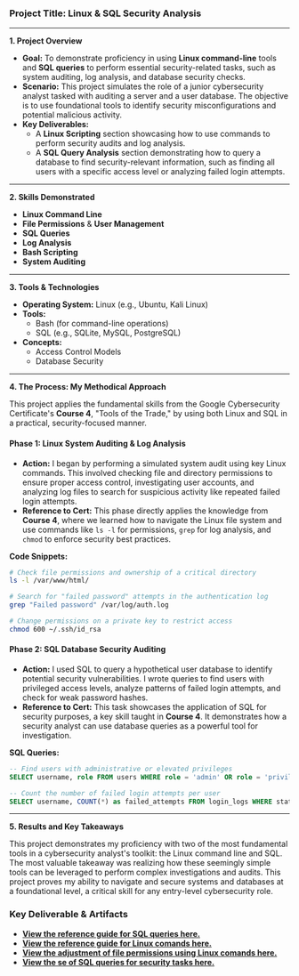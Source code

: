 ### **Project Title: Linux & SQL Security Analysis**

-----

**1. Project Overview**

  * **Goal:** To demonstrate proficiency in using **Linux command-line** tools and **SQL queries** to perform essential security-related tasks, such as system auditing, log analysis, and database security checks.
  * **Scenario:** This project simulates the role of a junior cybersecurity analyst tasked with auditing a server and a user database. The objective is to use foundational tools to identify security misconfigurations and potential malicious activity.
  * **Key Deliverables:**
      * A **Linux Scripting** section showcasing how to use commands to perform security audits and log analysis.
      * A **SQL Query Analysis** section demonstrating how to query a database to find security-relevant information, such as finding all users with a specific access level or analyzing failed login attempts.

-----

**2. Skills Demonstrated**

  * **Linux Command Line**
  * **File Permissions** & **User Management**
  * **SQL Queries**
  * **Log Analysis**
  * **Bash Scripting**
  * **System Auditing**

-----

**3. Tools & Technologies**

  * **Operating System:** Linux (e.g., Ubuntu, Kali Linux)
  * **Tools:**
      * Bash (for command-line operations)
      * SQL (e.g., SQLite, MySQL, PostgreSQL)
  * **Concepts:**
      * Access Control Models
      * Database Security

-----

**4. The Process: My Methodical Approach**

This project applies the fundamental skills from the Google Cybersecurity Certificate's **Course 4**, "Tools of the Trade," by using both Linux and SQL in a practical, security-focused manner.

#### **Phase 1: Linux System Auditing & Log Analysis**

  * **Action:** I began by performing a simulated system audit using key Linux commands. This involved checking file and directory permissions to ensure proper access control, investigating user accounts, and analyzing log files to search for suspicious activity like repeated failed login attempts.
  * **Reference to Cert:** This phase directly applies the knowledge from **Course 4**, where we learned how to navigate the Linux file system and use commands like `ls -l` for permissions, `grep` for log analysis, and `chmod` to enforce security best practices.

**Code Snippets:**

```bash
# Check file permissions and ownership of a critical directory
ls -l /var/www/html/

# Search for "failed password" attempts in the authentication log
grep "Failed password" /var/log/auth.log

# Change permissions on a private key to restrict access
chmod 600 ~/.ssh/id_rsa
```

#### **Phase 2: SQL Database Security Auditing**

  * **Action:** I used SQL to query a hypothetical user database to identify potential security vulnerabilities. I wrote queries to find users with privileged access levels, analyze patterns of failed login attempts, and check for weak password hashes.
  * **Reference to Cert:** This task showcases the application of SQL for security purposes, a key skill taught in **Course 4**. It demonstrates how a security analyst can use database queries as a powerful tool for investigation.

**SQL Queries:**

```sql
-- Find users with administrative or elevated privileges
SELECT username, role FROM users WHERE role = 'admin' OR role = 'privileged';

-- Count the number of failed login attempts per user
SELECT username, COUNT(*) as failed_attempts FROM login_logs WHERE status = 'failed' GROUP BY username ORDER BY failed_attempts DESC;
```

-----

**5. Results and Key Takeaways**

This project demonstrates my proficiency with two of the most fundamental tools in a cybersecurity analyst's toolkit: the Linux command line and SQL. The most valuable takeaway was realizing how these seemingly simple tools can be leveraged to perform complex investigations and audits. This project proves my ability to navigate and secure systems and databases at a foundational level, a critical skill for any entry-level cybersecurity role.

### **Key Deliverable & Artifacts**

  * **[View the reference guide for SQL queries here.](sql_queries.pdf)**
  * **[View the reference guide for Linux comands here.](linux-comands.pdf)**
  * **[View the adjustment of file permissions using Linux comands here.](file-permissions-in-linux.pdf)**
  * **[View the se of SQL queries for security tasks here.](security-tasks-using-sql.pdf)**